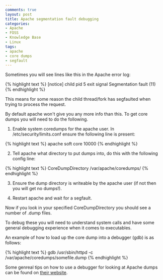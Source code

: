 ```yaml
---
comments: true
layout: post
title: Apache segmentation fault debugging
categories:
- Apache
- FOSS
- Knowledge Base
- Linux
tags:
- apache
- core dumps
- segfault
---
```


Sometimes you will see lines like this in the Apache error log:

{% highlight text %}
[notice] child pid 5 exit signal Segmentation fault (11)
{% endhighlight %}

This means for some reason the child thread/fork has segfaulted when trying to process the request.

By default apache won't give you any more info than this. To get core dumps you will need to do the following.

1) Enable system coredumps for the apache user.
In /etc/security/limits.conf ensure the following line is present:

{% highlight text %}
apache soft core 10000
{% endhighlight %}

2) Tell apache what directory to put dumps into, do this with the following config line:

{% highlight text %}
CoreDumpDirectory /var/apache/coredumps/
{% endhighlight %}

3) Ensure the dump directory is writeable by the apache user (if not then you will get no dumps!).

4) Restart apache and wait for a segfault.

Now if you look in your specified CoreDumpDirectory you should see a number of .dump files.

To debug these you will need to understand system calls and have some general debugging experience when it comes to executables.

An example of how to load up the core dump into a debugger (gdb) is as follows:

{% highlight text %}
gdb /usr/sbin/httpd -c /var/apache/coredumps/somefile.dump
{% endhighlight %}

Some genreal tips on how to use a debugger for looking at Apache dumps can be found on [their website](http://httpd.apache.org/dev/debugging.html).

